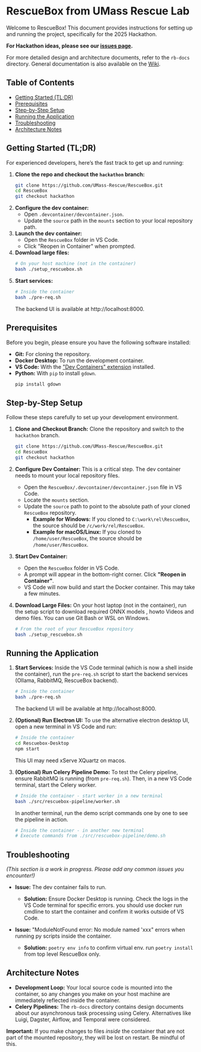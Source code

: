 # RescueBox from UMass Rescue Lab

Welcome to RescueBox! This document provides instructions for setting up and running the project, specifically for the 2025 Hackathon.

**For Hackathon ideas, please see our [issues page](https://github.com/UMass-Rescue/RescueBox/issues).**

For more detailed design and architecture documents, refer to the `rb-docs` directory. General documentation is also available on the [Wiki](https://github.com/UMass-Rescue/RescueBox/wiki).

## Table of Contents
- [Getting Started (TL;DR)](#getting-started-tldr)
- [Prerequisites](#prerequisites)
- [Step-by-Step Setup](#step-by-step-setup)
- [Running the Application](#running-the-application)
- [Troubleshooting](#troubleshooting)
- [Architecture Notes](#architecture-notes)

## Getting Started (TL;DR)

For experienced developers, here’s the fast track to get up and running:

1.  **Clone the repo and checkout the `hackathon` branch:**
    ```bash
    git clone https://github.com/UMass-Rescue/RescueBox.git
    cd RescueBox
    git checkout hackathon
    ```
2.  **Configure the dev container:**
    *   Open `.devcontainer/devcontainer.json`.
    *   Update the `source` path in the `mounts` section to your local repository path.
3.  **Launch the dev container:**
    *   Open the `RescueBox` folder in VS Code.
    *   Click "Reopen in Container" when prompted.
4.  **Download large files:**
    ```bash
    # On your host machine (not in the container)
    bash ./setup_rescuebox.sh
    ```
5.  **Start services:**
    ```bash
    # Inside the container
    bash ./pre-req.sh
    ```
    The backend UI is available at http://localhost:8000.

## Prerequisites

Before you begin, please ensure you have the following software installed:

- **Git:** For cloning the repository.
- **Docker Desktop:** To run the development container.
- **VS Code:** With the ["Dev Containers" extension](https://code.visualstudio.com/docs/devcontainers/containers) installed.
- **Python:** With `pip` to install `gdown`.
  ```bash
  pip install gdown
  ```

## Step-by-Step Setup

Follow these steps carefully to set up your development environment.

1.  **Clone and Checkout Branch:**
    Clone the repository and switch to the `hackathon` branch.
    ```bash
    git clone https://github.com/UMass-Rescue/RescueBox.git
    cd RescueBox
    git checkout hackathon
    ```

2.  **Configure Dev Container:**
    This is a critical step. The dev container needs to mount your local repository files.
    *   Open the `RescueBox/.devcontainer/devcontainer.json` file in VS Code.
    *   Locate the `mounts` section.
    *   Update the `source` path to point to the absolute path of your cloned `RescueBox` repository.
        *   **Example for Windows:** If you cloned to `C:\work\rel\RescueBox`, the source should be `/c/work/rel/RescueBox`.
        *   **Example for macOS/Linux:** If you cloned to `/home/user/RescueBox`, the source should be `/home/user/RescueBox`.

3.  **Start Dev Container:**
    *   Open the `RescueBox` folder in VS Code.
    *   A prompt will appear in the bottom-right corner. Click **"Reopen in Container"**.
    *   VS Code will now build and start the Docker container. This may take a few minutes.

4.  **Download Large Files:**
    On your host laptop (not in the container), run the setup script to download required ONNX models , howto Videos and demo files. You can use Git Bash or WSL on Windows.
    ```bash
    # From the root of your RescueBox repository
    bash ./setup_rescuebox.sh
    ```

## Running the Application

1.  **Start Services:**
    Inside the VS Code terminal (which is now a shell inside the container), run the `pre-req.sh` script to start the backend services (Ollama, RabbitMQ, RescueBox backend).
    ```bash
    # Inside the container
    bash ./pre-req.sh
    ```
    The backend UI will be available at http://localhost:8000.

2.  **(Optional) Run Electron UI:**
    To use the alternative electron desktop UI, open a new terminal in VS Code and run:
    ```bash
    # Inside the container
    cd Rescuebox-Desktop
    npm start
    ```
    This UI may need xServe XQuartz on macos.

3.  **(Optional) Run Celery Pipeline Demo:**
    To test the Celery pipeline, ensure RabbitMQ is running (from `pre-req.sh`). Then, in a new VS Code terminal, start the Celery worker.
    ```bash
    # Inside the container - start worker in a new terminal
    bash ./src/rescuebox-pipeline/worker.sh
    ```
    In another terminal, run the demo script commands one by one to see the pipeline in action.
    ```bash
    # Inside the container - in another new terminal
    # Execute commands from ./src/rescuebox-pipeline/demo.sh
    ```

## Troubleshooting

*(This section is a work in progress. Please add any common issues you encounter!)*

*   **Issue:** The dev container fails to run.
    *   **Solution:** Ensure Docker Desktop is running. Check the logs in the VS Code terminal for specific errors.
    you should use docker run cmdline to start the container and confirm it works outside of VS Code.

*   **Issue:** "ModuleNotFound error: No module named 'xxx" errors when running py scripts inside the container.
    *   **Solution:** ```poetry env info``` to confirm virtual env. run ```poetry install``` from top level RescueBox only.

## Architecture Notes

*   **Development Loop:** Your local source code is mounted into the container, so any changes you make on your host machine are immediately reflected inside the container.
*   **Celery Pipelines:** The `rb-docs` directory contains design documents about our asynchronous task processing using Celery. Alternatives like Luigi, Dagster, Airflow, and Temporal were considered.

**Important:** If you make changes to files *inside* the container that are not part of the mounted repository, they will be lost on restart. Be mindful of this.